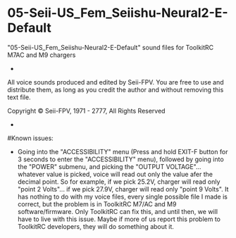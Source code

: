# 05-Seii-US_Fem_Seiishu-Neural2-E-Default
"05-Seii-US_Fem_Seiishu-Neural2-E-Default" sound files for ToolkitRC M7AC and M9 chargers

-

All voice sounds produced and edited by Seii-FPV.
You are free to use and distribute them, as long as you credit the author and without removing this text file.

Copyright © Seii-FPV, 1971 - 2777, All Rights Reserved

-

#Known issues:

- Going into the "ACCESSIBILITY" menu (Press and hold EXIT-F button for 3 seconds to enter the "ACCESSIBILITY" menu), followed by going into the "POWER" submenu, and picking the "OUTPUT VOLTAGE"... whatever value is picked, voice will read out only the value afer the decimal point. So for example, if we pick 25.2V, charger will read only "point 2 Volts"... if we pick 27.9V, charger will read only "point 9 Volts". It has nothing to do with my voice files, every single possible file I made is correct, but the problem is in ToolkitRC M7/AC and M9 software/firmware. Only ToolkitRC can fix this, and until then, we will have to live with this issue. Maybe if more of us report this problem to ToolkitRC developers, they will do something about it.
